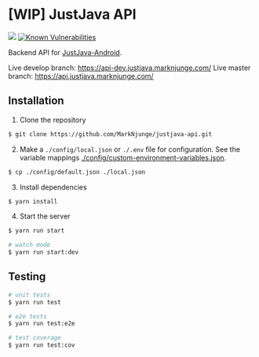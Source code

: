 # [WIP] JustJava API

![](https://github.com/MarkNjunge/justjava-api/workflows/Main%20Workflow/badge.svg)
[![Known Vulnerabilities](https://snyk.io/test/github/MarkNjunge/justjava-api/badge.svg)](https://snyk.io/test/github/MarkNjunge/justjava-api)

Backend API for [JustJava-Android](https://github.com/MarkNjunge/JustJava-Android).

Live develop branch: https://api-dev.justjava.marknjunge.com/
Live master branch: https://api.justjava.marknjunge.com/

## Installation

1. Clone the repository

```bash
$ git clone https://github.com/MarkNjunge/justjava-api.git
```

2. Make a `./config/local.json` or `./.env` file for configuration. See the variable mappings [./config/custom-environment-variables.json](./config/custom-environment-variables.json).

```bash
$ cp ./config/default.json ./local.json
```

3. Install dependencies

```bash
$ yarn install
```

4. Start the server

```bash
$ yarn run start

# watch mode
$ yarn run start:dev
```

## Testing

```bash
# unit tests
$ yarn run test

# e2e tests
$ yarn run test:e2e

# test coverage
$ yarn run test:cov
```
